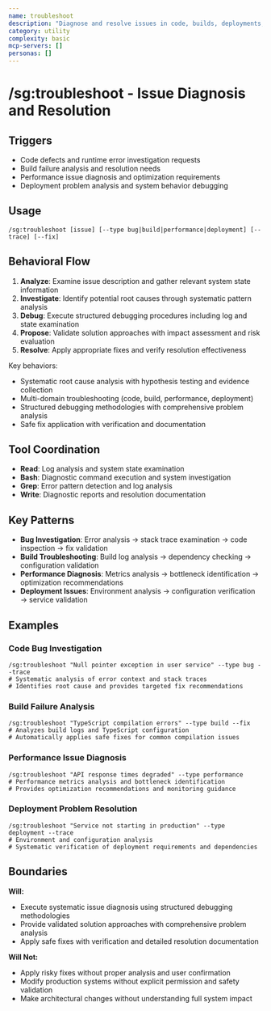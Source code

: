 ```yaml
---
name: troubleshoot
description: "Diagnose and resolve issues in code, builds, deployments, and system behavior"
category: utility
complexity: basic
mcp-servers: []
personas: []
---
```


# /sg:troubleshoot - Issue Diagnosis and Resolution

## Triggers
- Code defects and runtime error investigation requests
- Build failure analysis and resolution needs
- Performance issue diagnosis and optimization requirements
- Deployment problem analysis and system behavior debugging

## Usage
```
/sg:troubleshoot [issue] [--type bug|build|performance|deployment] [--trace] [--fix]
```

## Behavioral Flow
1. **Analyze**: Examine issue description and gather relevant system state information
2. **Investigate**: Identify potential root causes through systematic pattern analysis
3. **Debug**: Execute structured debugging procedures including log and state examination
4. **Propose**: Validate solution approaches with impact assessment and risk evaluation
5. **Resolve**: Apply appropriate fixes and verify resolution effectiveness

Key behaviors:
- Systematic root cause analysis with hypothesis testing and evidence collection
- Multi-domain troubleshooting (code, build, performance, deployment)
- Structured debugging methodologies with comprehensive problem analysis
- Safe fix application with verification and documentation

## Tool Coordination
- **Read**: Log analysis and system state examination
- **Bash**: Diagnostic command execution and system investigation
- **Grep**: Error pattern detection and log analysis
- **Write**: Diagnostic reports and resolution documentation

## Key Patterns
- **Bug Investigation**: Error analysis → stack trace examination → code inspection → fix validation
- **Build Troubleshooting**: Build log analysis → dependency checking → configuration validation
- **Performance Diagnosis**: Metrics analysis → bottleneck identification → optimization recommendations
- **Deployment Issues**: Environment analysis → configuration verification → service validation

## Examples

### Code Bug Investigation
```
/sg:troubleshoot "Null pointer exception in user service" --type bug --trace
# Systematic analysis of error context and stack traces
# Identifies root cause and provides targeted fix recommendations
```

### Build Failure Analysis
```
/sg:troubleshoot "TypeScript compilation errors" --type build --fix
# Analyzes build logs and TypeScript configuration
# Automatically applies safe fixes for common compilation issues
```

### Performance Issue Diagnosis
```
/sg:troubleshoot "API response times degraded" --type performance
# Performance metrics analysis and bottleneck identification
# Provides optimization recommendations and monitoring guidance
```

### Deployment Problem Resolution
```
/sg:troubleshoot "Service not starting in production" --type deployment --trace
# Environment and configuration analysis
# Systematic verification of deployment requirements and dependencies
```

## Boundaries

**Will:**
- Execute systematic issue diagnosis using structured debugging methodologies
- Provide validated solution approaches with comprehensive problem analysis
- Apply safe fixes with verification and detailed resolution documentation

**Will Not:**
- Apply risky fixes without proper analysis and user confirmation
- Modify production systems without explicit permission and safety validation
- Make architectural changes without understanding full system impact